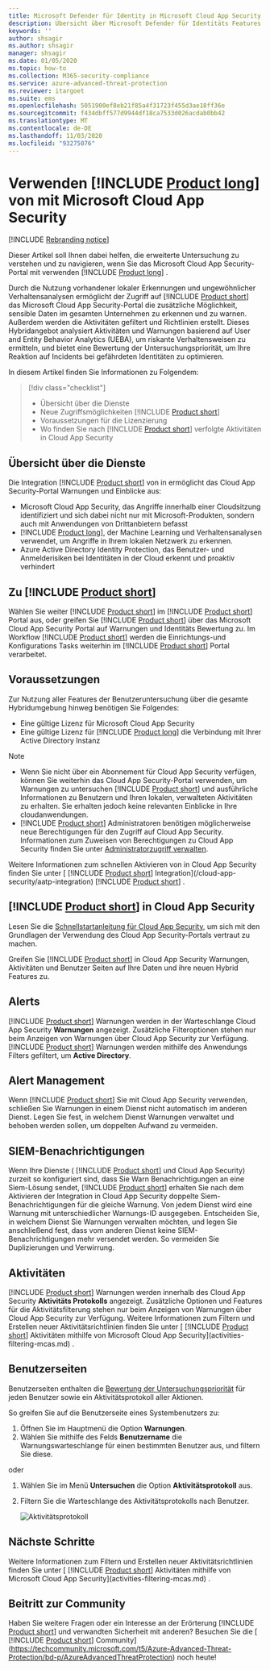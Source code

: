 ```yaml
---
title: Microsoft Defender für Identity in Microsoft Cloud App Security
description: Übersicht über Microsoft Defender für Identitäts Features in Microsoft Cloud App Security.
keywords: ''
author: shsagir
ms.author: shsagir
manager: shsagir
ms.date: 01/05/2020
ms.topic: how-to
ms.collection: M365-security-compliance
ms.service: azure-advanced-threat-protection
ms.reviewer: itargoet
ms.suite: ems
ms.openlocfilehash: 5051900ef8eb21f85a4f31723f455d3ae18ff36e
ms.sourcegitcommit: f434dbff577d9944df18ca7533d026acdab0bb42
ms.translationtype: MT
ms.contentlocale: de-DE
ms.lasthandoff: 11/03/2020
ms.locfileid: "93275076"
---
```

# <a name="using-product-long-with-microsoft-cloud-app-security"></a>Verwenden [!INCLUDE [Product long](includes/product-long.md)] von mit Microsoft Cloud App Security

[!INCLUDE [Rebranding notice](includes/rebranding.md)]

Dieser Artikel soll Ihnen dabei helfen, die erweiterte Untersuchung zu verstehen und zu navigieren, wenn Sie das Microsoft Cloud App Security-Portal mit verwenden [!INCLUDE [Product long](includes/product-long.md)] .

Durch die Nutzung vorhandener lokaler Erkennungen und ungewöhnlicher Verhaltensanalysen ermöglicht der Zugriff auf [!INCLUDE [Product short](includes/product-short.md)] das Microsoft Cloud App Security-Portal die zusätzliche Möglichkeit, sensible Daten im gesamten Unternehmen zu erkennen und zu warnen. Außerdem werden die Aktivitäten gefiltert und Richtlinien erstellt. Dieses Hybridangebot analysiert Aktivitäten und Warnungen basierend auf User and Entity Behavior Analytics (UEBA), um riskante Verhaltensweisen zu ermitteln, und bietet eine Bewertung der Untersuchungspriorität, um Ihre Reaktion auf Incidents bei gefährdeten Identitäten zu optimieren.

In diesem Artikel finden Sie Informationen zu Folgendem:

> [!div class="checklist"]
>
> - Übersicht über die Dienste
> - Neue Zugriffsmöglichkeiten [!INCLUDE [Product short](includes/product-short.md)]
> - Voraussetzungen für die Lizenzierung
> - Wo finden Sie nach [!INCLUDE [Product short](includes/product-short.md)] verfolgte Aktivitäten in Cloud App Security

## <a name="service-overview"></a>Übersicht über die Dienste

Die Integration [!INCLUDE [Product short](includes/product-short.md)] von in ermöglicht das Cloud App Security-Portal Warnungen und Einblicke aus:

- Microsoft Cloud App Security, das Angriffe innerhalb einer Cloudsitzung identifiziert und sich dabei nicht nur mit Microsoft-Produkten, sondern auch mit Anwendungen von Drittanbietern befasst
- [!INCLUDE [Product long](includes/product-long.md)], der Machine Learning und Verhaltensanalysen verwendet, um Angriffe in Ihrem lokalen Netzwerk zu erkennen.
- Azure Active Directory Identity Protection, das Benutzer- und Anmelderisiken bei Identitäten in der Cloud erkennt und proaktiv verhindert

## <a name="access-product-short"></a>Zu [!INCLUDE [Product short](includes/product-short.md)]

Wählen Sie weiter [!INCLUDE [Product short](includes/product-short.md)] im [!INCLUDE [Product short](includes/product-short.md)] Portal aus, oder greifen Sie [!INCLUDE [Product short](includes/product-short.md)] über das Microsoft Cloud App Security Portal auf Warnungen und Identitäts Bewertung zu. Im Workflow [!INCLUDE [Product short](includes/product-short.md)] werden die Einrichtungs-und Konfigurations Tasks weiterhin im [!INCLUDE [Product short](includes/product-short.md)] Portal verarbeitet.

## <a name="prerequisites"></a>Voraussetzungen

Zur Nutzung aller Features der Benutzeruntersuchung über die gesamte Hybridumgebung hinweg benötigen Sie Folgendes:

- Eine gültige Lizenz für Microsoft Cloud App Security
- Eine gültige Lizenz für [!INCLUDE [Product long](includes/product-long.md)] die Verbindung mit Ihrer Active Directory Instanz

>[!NOTE]
>
> - Wenn Sie nicht über ein Abonnement für Cloud App Security verfügen, können Sie weiterhin das Cloud App Security-Portal verwenden, um Warnungen zu untersuchen [!INCLUDE [Product short](includes/product-short.md)] und ausführliche Informationen zu Benutzern und Ihren lokalen, verwalteten Aktivitäten zu erhalten. Sie erhalten jedoch keine relevanten Einblicke in Ihre cloudanwendungen.
> - [!INCLUDE [Product short](includes/product-short.md)] Administratoren benötigen möglicherweise neue Berechtigungen für den Zugriff auf Cloud App Security. Informationen zum Zuweisen von Berechtigungen zu Cloud App Security finden Sie unter [Administratorzugriff verwalten](/cloud-app-security/manage-admins).

Weitere Informationen zum schnellen Aktivieren von in Cloud App Security finden Sie unter [ [!INCLUDE [Product short](includes/product-short.md)] Integration](/cloud-app-security/aatp-integration) [!INCLUDE [Product short](includes/product-short.md)] .

## <a name="product-short-in-cloud-app-security"></a>[!INCLUDE [Product short](includes/product-short.md)] in Cloud App Security

Lesen Sie die [Schnellstartanleitung für Cloud App Security](/cloud-app-security/getting-started-with-cloud-app-security), um sich mit den Grundlagen der Verwendung des Cloud App Security-Portals vertraut zu machen.

Greifen Sie [!INCLUDE [Product short](includes/product-short.md)] in Cloud App Security Warnungen, Aktivitäten und Benutzer Seiten auf Ihre Daten und ihre neuen Hybrid Features zu.

## <a name="alerts"></a>Alerts

[!INCLUDE [Product short](includes/product-short.md)] Warnungen werden in der Warteschlange Cloud App Security **Warnungen** angezeigt. Zusätzliche Filteroptionen stehen nur beim Anzeigen von Warnungen über Cloud App Security zur Verfügung. [!INCLUDE [Product short](includes/product-short.md)] Warnungen werden mithilfe des Anwendungs Filters gefiltert, um **Active Directory**.

## <a name="alert-management"></a>Alert Management

Wenn [!INCLUDE [Product short](includes/product-short.md)] Sie mit Cloud App Security verwenden, schließen Sie Warnungen in einem Dienst nicht automatisch im anderen Dienst. Legen Sie fest, in welchem Dienst Warnungen verwaltet und behoben werden sollen, um doppelten Aufwand zu vermeiden.

## <a name="siem-notification"></a>SIEM-Benachrichtigungen

Wenn Ihre Dienste ( [!INCLUDE [Product short](includes/product-short.md)] und Cloud App Security) zurzeit so konfiguriert sind, dass Sie Warn Benachrichtigungen an eine Siem-Lösung sendet, [!INCLUDE [Product short](includes/product-short.md)] erhalten Sie nach dem Aktivieren der Integration in Cloud App Security doppelte Siem-Benachrichtigungen für die gleiche Warnung. Von jedem Dienst wird eine Warnung mit unterschiedlicher Warnungs-ID ausgegeben. Entscheiden Sie, in welchem Dienst Sie Warnungen verwalten möchten, und legen Sie anschließend fest, dass vom anderen Dienst keine SIEM-Benachrichtigungen mehr versendet werden. So vermeiden Sie Duplizierungen und Verwirrung.

## <a name="activities"></a>Aktivitäten

[!INCLUDE [Product short](includes/product-short.md)] Warnungen werden innerhalb des Cloud App Security **Aktivitäts Protokolls** angezeigt. Zusätzliche Optionen und Features für die Aktivitätsfilterung stehen nur beim Anzeigen von Warnungen über Cloud App Security zur Verfügung. Weitere Informationen zum Filtern und Erstellen neuer Aktivitätsrichtlinien finden Sie unter [ [!INCLUDE [Product short](includes/product-short.md)] Aktivitäten mithilfe von Microsoft Cloud App Security](activities-filtering-mcas.md) .

## <a name="user-pages"></a>Benutzerseiten

Benutzerseiten enthalten die [Bewertung der Untersuchungspriorität](/cloud-app-security/tutorial-ueba) für jeden Benutzer sowie ein Aktivitätsprotokoll aller Aktionen.

So greifen Sie auf die Benutzerseite eines Systembenutzers zu:

1. Öffnen Sie im Hauptmenü die Option **Warnungen**.
1. Wählen Sie mithilfe des Felds **Benutzername** die Warnungswarteschlange für einen bestimmten Benutzer aus, und filtern Sie diese.

 oder

1. Wählen Sie im Menü **Untersuchen** die Option **Aktivitätsprotokoll** aus.
1. Filtern Sie die Warteschlange des Aktivitätsprotokolls nach Benutzer.

    ![Aktivitätsprotokoll](media/mcas-activity-filter.png)

## <a name="next-steps"></a>Nächste Schritte

Weitere Informationen zum Filtern und Erstellen neuer Aktivitätsrichtlinien finden Sie unter [ [!INCLUDE [Product short](includes/product-short.md)] Aktivitäten mithilfe von Microsoft Cloud App Security](activities-filtering-mcas.md) .

## <a name="join-the-community"></a>Beitritt zur Community

Haben Sie weitere Fragen oder ein Interesse an der Erörterung [!INCLUDE [Product short](includes/product-short.md)] und verwandten Sicherheit mit anderen? Besuchen Sie die [ [!INCLUDE [Product short](includes/product-short.md)] Community](https://techcommunity.microsoft.com/t5/Azure-Advanced-Threat-Protection/bd-p/AzureAdvancedThreatProtection) noch heute!
